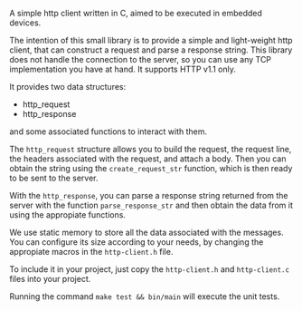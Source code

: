 A simple http client written in C, aimed to be executed in embedded devices.

The intention of this small library is to provide a simple and light-weight
http client, that can construct a request and parse a response string. This
library does not handle the connection to the server, so you can use any
TCP implementation you have at hand. It supports HTTP v1.1 only.

It provides two data structures:
- http_request
- http_response

and some associated functions to interact with them.

The `http_request` structure allows you to build the request, the request
line, the headers associated with the request, and attach a body. Then you can
obtain the string using the `create_request_str` function, which is then
ready to be sent to the server.

With the `http_response`, you can parse a response string returned from the
server with the function `parse_response_str` and then obtain the data from
it using the appropiate functions.

We use static memory to store all the data associated with the messages. You
can configure its size according to your needs, by changing the appropiate
macros in the `http-client.h` file.

To include it in your project, just copy the `http-client.h` and
`http-client.c` files into your project.

Running the command `make test && bin/main` will execute the unit tests.
